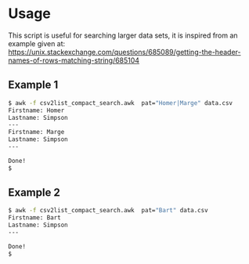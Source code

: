 # Usage

This script is useful for searching larger data sets, it is inspired from an example given at:
https://unix.stackexchange.com/questions/685089/getting-the-header-names-of-rows-matching-string/685104

## Example 1

```bash
$ awk -f csv2list_compact_search.awk  pat="Homer|Marge" data.csv
Firstname: Homer
Lastname: Simpson
---
Firstname: Marge
Lastname: Simpson
---

Done!
$
```


## Example 2

```bash
$ awk -f csv2list_compact_search.awk  pat="Bart" data.csv
Firstname: Bart
Lastname: Simpson
---

Done!
$
```
